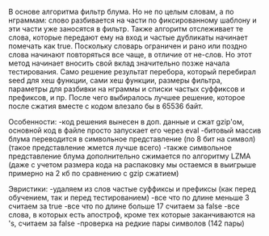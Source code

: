 В основе алгоритма фильтр блума.
Но не по целым словам, а по нграммам: слово разбивается на части по фиксированному шаблону и эти части уже заносятся в фильтр.
Также алгоритм отслеживает те слова, которые передают ему на вход и частые дубликаты начинает помечать как true. Поскольку словарь ограничен и рано или поздно слова начинают повторяться все чаще, в отличие от не-слов. Но этот метод начинает вносить свой вклад значительно позже начала тестирования.
Само решение результат перебора, который перебирал seed для хеш функции, сами хеш функции, размеры фильтра, параметры для разбивки на нграммы и списки частых суффиксов и префиксов, и пр. После чего выбиралось лучшее решение, которое после сжатия вместе с кодом влезало бы в 65536 байт.

Особенности:
-код решения вынесен в доп. данные и сжат gzip'ом, основной код в файле просто запускает его через eval
-битовый массив блума переводится в символьное представление (по 8 бит на символ) (такое представление жмется лучше всего)
-также символьное представление блума дополнительно сжимается по алгоритму LZMA (даже с учетом размера кода на распаковку мы остаемся в выигрыше примерно на 2 кб по сравнению с gzip сжатием)

Эвристики:
-удаляем из слов частые суффиксы и префиксы (как перед обучением, так и перед тестированием)
-все что по длине меньше 3 считаем за true
-все что по длине больше 17 считаем за false
-все слова, в которых есть апостроф, кроме тех которые заканчиваются на 's, считаем за false
-проверка на редкие пары символов (142 пары)